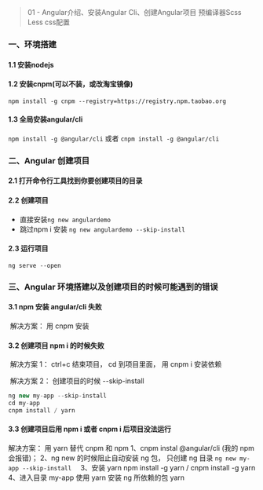 >  01 - Angular介绍、安装Angular Cli、创建Angular项目 预编译器Scss Less css配置



### 一、环境搭建

#### 1.1 安装nodejs

#### 1.2 安装cnpm(可以不装，或改淘宝镜像)

`npm install -g cnpm --registry=https://registry.npm.taobao.org`  

#### 1.3 全局安装angular/cli

`npm install -g @angular/cli` 或者 `cnpm install -g @angular/cli  `



### 二、Angular 创建项目

#### 2.1 打开命令行工具找到你要创建项目的目录  

#### 2.2 创建项目

- 直接安装`ng new angulardemo  `
- 跳过npm i 安装 `ng new angulardemo --skip-install  `

#### 2.3 运行项目

`ng serve --open  `



### 三、Angular 环境搭建以及创建项目的时候可能遇到的错误

#### 3.1 npm 安装 angular/cli 失败

​	解决方案： 用 cnpm 安装  

#### 3.2 创建项目 npm i 的时候失败

​	解决方案 1： ctrl+c 结束项目， cd 到项目里面， 用 cnpm i 安装依赖  

​	解决方案 2： 创建项目的时候 --skip-install  

```js
ng new my-app --skip-install
cd my-app
cnpm install / yarn
```

#### 3.3 创建项目后用 npm i 或者 cnpm i 后项目没法运行  

解决方案： 用 yarn 替代 cnpm 和 npm
1、cnpm instal @angular/cli (我的 npm 会报错)；
2、ng new 的时候阻止自动安装 ng 包， 只创建 ng 目录  `ng new my-app --skip-install  `
3、安装 yarn npm install -g yarn / cnpm install -g yarn
4、进入目录 my-app 使用 yarn 安装 ng 所依赖的包 yarn  